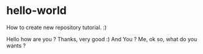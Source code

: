 # hello-world
How to create new repository tutorial. :)


Hello how are you ?
Thanks, very good :)
And You ?
Me, ok so, what do you wants ?
